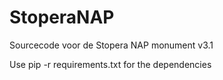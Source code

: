 # StoperaNAP
Sourcecode voor de Stopera NAP monument v3.1

Use pip -r requirements.txt for the dependencies

